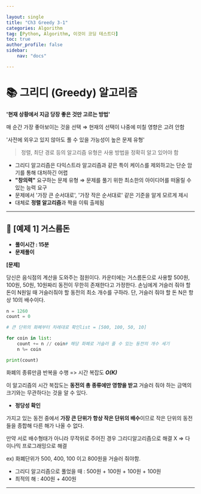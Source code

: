```yaml
---

layout: single
title: "Ch3 Greedy 3-1"
categories: Algorithm
tag: [Python, Algorithm, 이것이 코딩 테스트다]
toc: true
author_profile: false
sidebar:
    nav: "docs"

---
```


# 📚 그리디 (Greedy) 알고리즘

**'현재 상황에서 지금 당장 좋은 것만 고르는 방법'**

매 순간 가장 좋아보이는 것을 선택 ⇒ 현재의 선택이 나중에 미칠 영향은 고려 안함

'사전에 외우고 있지 않아도 풀 수 있을 가능성이 높은 문제 유형'

> 정렬, 최단 경로 등의 알고리즘 유형은 사용 방법을 정확히 알고 있어야 함

* 그리디 알고리즘은 다익스트라 알고리즘과 같은 특이 케이스를 제외하고는 단순 암기를 통해 대처하긴 어렵
* **"창의력"** 요구하는 문제 유형 ⇒ 문제를 풀기 위한 최소한의 아이디어를 떠올릴 수 있는 능력 요구
* 문제에서 '가장 큰 순서대로', '가장 작은 순서대로' 같은 기준을 알게 모르게 제시
* 대체로 **정렬 알고리즘**과 짝을 이뤄 출제됨
  
---
## 📃 [예제 1] 거스름돈

* **풀이시간 : 15분**
* **문제풀이**

**[문제]**

당신은 음식점의 계산을 도와주는 점원이다. 카운터에는 거스름돈으로 사용할 500원, 100원, 50원, 10원짜리 동전이 무한히 존재한다고 가정한다. 손님에게 거슬러 줘야 할 돈이 N원일 때 거슬러줘야 할 동전의 최소 개수를 구하라. 단, 거슬러 줘야 할 돈 N은 항상 10의 배수이다.

```python
n = 1260
count = 0

# 큰 단위의 화폐부터 차례대로 확인list = [500, 100, 50, 10]

for coin in list:
    count += n // coin# 해당 화폐로 거슬러 줄 수 있는 동전의 개수 세기
    n %= coin

print(count)
```

화폐의 종류만큼 반복을 수행 => 시간 복잡도 ***O(K)***

이 알고리즘의 시간 복잡도는 **동전의 총 종류에만 영향을 받고** 거슬러 줘야 하는 금액의 크기와는 무관하다는 것을 알 수 있다.

* **정당성 확인**

가지고 있는 동전 중에서 **가장 큰 단위가 항상 작은 단위의 배수**이므로 작은 단위의 동전들을 종합해 다른 해가 나올 수 없다.

만약 서로 배수형태가 아니라 무작위로 주어진 경우 그리디알고리즘으로 해결 X => 다이나믹 프로그래밍으로 해결

ex) 화폐단위가 500, 400, 100 이고 800원을 거슬러 줘야함.

* 그리디 알고리즘으로 풀었을 때 : 500원 + 100원 + 100원 + 100원
* 최적의 해 : 400원 + 400원

---
